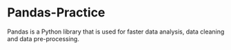 # Pandas-Practice
Pandas is a Python library that is used for faster data analysis, data cleaning and data pre-processing. 

